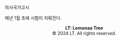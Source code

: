 의사국가고시

매년 1월 초에 시험이 치뤄진다.





<p style="text-align: center;"><strong>LT: Lemonaa Tree</strong><br>
© 2024 LT. All rights reserved.</p>